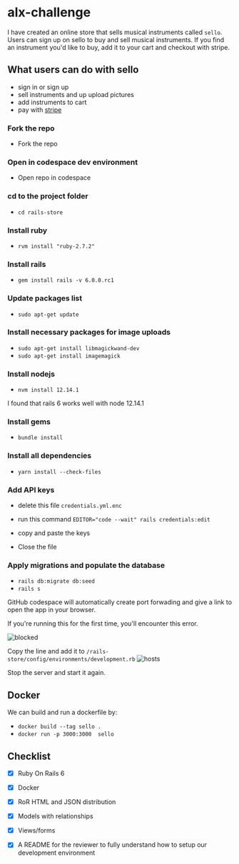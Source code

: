 # alx-challenge
I have created an online store that sells musical instruments called `sello`. Users can sign up on sello to buy and sell musical instruments. If you find an instrument you'd like to buy, add it to your cart and checkout with stripe.

## What users can do with sello
- sign in or sign up
- sell instruments and up upload pictures
- add instruments to cart
- pay with [stripe](https://stripe.com/)

### Fork the repo
- Fork the repo

### Open in codespace dev environment
- Open repo in codespace

### cd to the project folder
- `cd rails-store`

### Install ruby
- `rvm install "ruby-2.7.2"`

### Install rails 
- `gem install rails -v 6.0.0.rc1`

### Update packages list
- `sudo apt-get update`

### Install necessary packages for image uploads
- `sudo apt-get install libmagickwand-dev`
- `sudo apt-get install imagemagick`

### Install nodejs
- `nvm install 12.14.1`

I found that rails 6 works well with node 12.14.1

### Install gems
- `bundle install`

### Install all dependencies
- `yarn install --check-files`

### Add API keys
- delete this file `credentials.yml.enc`

- run this command `EDITOR="code --wait" rails credentials:edit`

- copy and paste the keys

- Close the file


### Apply migrations and populate the database
- `rails db:migrate db:seed`
- `rails s`

GitHub codespace will automatically create port forwading and give a link to open the app in your browser.

If you're running this for the first time, you'll encounter this error.

![blocked](https://user-images.githubusercontent.com/116260107/218122062-92054913-70b1-43fc-8a12-48875df9448b.PNG)

Copy the line and add it to `/rails-store/config/environments/development.rb`
![hosts](https://user-images.githubusercontent.com/116260107/218123555-46a1fa6f-ca5d-4f80-a4bb-a3887aeca18d.PNG)

Stop the server and start it again.


## Docker
We can build and run a dockerfile by:
- `docker build --tag sello . `
- `docker run -p 3000:3000  sello`

## Checklist
- [x] Ruby On Rails 6
- [x] Docker
- [x] RoR HTML and JSON distribution
- [x] Models with relationships
- [x] Views/forms
- [x] A README for the reviewer to fully understand how to setup our development environment





